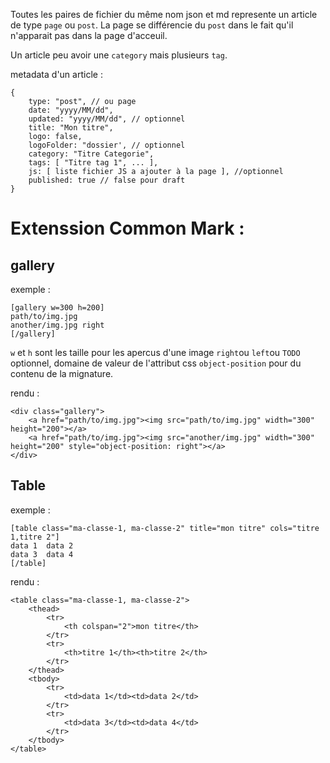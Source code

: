 
Toutes les paires de fichier du même nom json et md represente un article de type `page` ou `post`. La page se différencie du `post` dans le fait qu'il n'apparait pas dans la page d'acceuil.

Un article peu avoir une `category` mais plusieurs `tag`.

metadata d'un article :

~~~
{
	type: "post", // ou page
	date: "yyyy/MM/dd",
	updated: "yyyy/MM/dd", // optionnel
	title: "Mon titre",
	logo: false,
	logoFolder: "dossier', // optionnel
	category: "Titre Categorie",
	tags: [ "Titre tag 1", ... ],
	js: [ liste fichier JS a ajouter à la page ], //optionnel
	published: true // false pour draft
}
~~~

# Extenssion Common Mark :

## gallery

exemple :

~~~
[gallery w=300 h=200]
path/to/img.jpg
another/img.jpg	right
[/gallery]
~~~

`w` et `h` sont les taille pour les apercus d'une image
`right`ou `left`ou `TODO` optionnel, domaine de valeur de l'attribut css `object-position` pour du contenu de la mignature.

rendu :

~~~
<div class="gallery">
	<a href="path/to/img.jpg"><img src="path/to/img.jpg" width="300" height="200"></a>
	<a href="path/to/img.jpg"><img src="another/img.jpg" width="300" height="200" style="object-position: right"></a>
</div>
~~~


## Table

exemple :

~~~
[table class="ma-classe-1, ma-classe-2" title="mon titre" cols="titre 1,titre 2"]
data 1	data 2
data 3	data 4
[/table]
~~~

rendu :

~~~
<table class="ma-classe-1, ma-classe-2">
	<thead>
		<tr>
			<th colspan="2">mon titre</th>
		</tr>
		<tr>
			<th>titre 1</th><th>titre 2</th>
		</tr>
	</thead>
	<tbody>
		<tr>
			<td>data 1</td><td>data 2</td>
		</tr>
		<tr>
			<td>data 3</td><td>data 4</td>
		</tr>
	</tbody>
</table>
~~~

